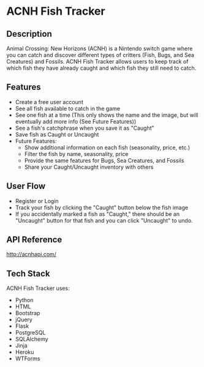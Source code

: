 # ACNH Fish Tracker
## Description
Animal Crossing: New Horizons (ACNH) is a Nintendo switch game where you can catch and discover different types of critters (Fish, Bugs, and Sea Creatures) and Fossils. ACNH Fish Tracker allows users to keep track of which fish they have already caught and which fish they still need to catch.

## Features
- Create a free user account
- See all fish available to catch in the game
- See one fish at a time (This only shows the name and the image, but will eventually add more info (See Future Features))
- See a fish's catchphrase when you save it as "Caught"
- Save fish as Caught or Uncaught
- Future Features:
	- Show additional information on each fish (seasonality, price, etc.)
	- Filter the fish by name, seasonality, price
	- Provide the same features for Bugs, Sea Creatures, and Fossils
	- Share your Caught/Uncaught inventory with others

## User Flow
- Register or Login
- Track your fish by clicking the "Caught" button below the fish image
- If you accidentally marked a fish as "Caught," there should be an "Uncaught" button for that fish and you can click "Uncaught" to undo.

## API Reference
http://acnhapi.com/

## Tech Stack
ACNH Fish Tracker uses:
- Python
- HTML
- Bootstrap
- jQuery
- Flask
- PostgreSQL
- SQLAlchemy
- Jinja
- Heroku
- WTForms